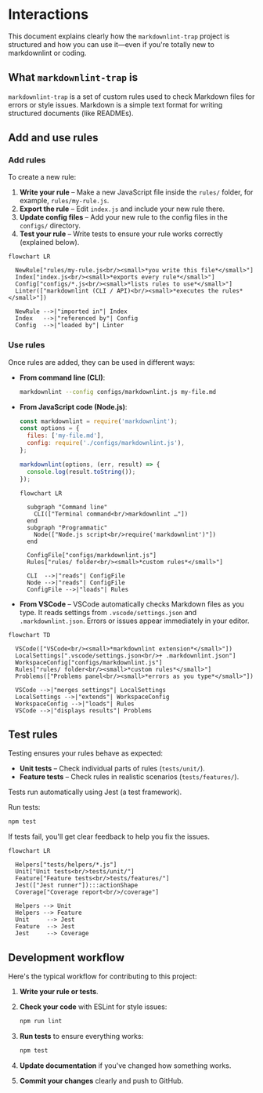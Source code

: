 # Interactions

This document explains clearly how the `markdownlint-trap` project is structured and how you can use it—even if you're totally new to markdownlint or coding.

## What `markdownlint-trap` is

`markdownlint-trap` is a set of custom rules used to check Markdown files for errors or style issues. Markdown is a simple text format for writing structured documents (like READMEs).

## Add and use rules

### Add rules

To create a new rule:

1. **Write your rule** – Make a new JavaScript file inside the `rules/` folder, for example, `rules/my-rule.js`.
2. **Export the rule** – Edit `index.js` and include your new rule there.
3. **Update config files** – Add your new rule to the config files in the `configs/` directory.
4. **Test your rule** – Write tests to ensure your rule works correctly (explained below).

```mermaid
flowchart LR

  NewRule["rules/my-rule.js<br/><small>*you write this file*</small>"]
  Index["index.js<br/><small>*exports every rule*</small>"]
  Config["configs/*.js<br/><small>*lists rules to use*</small>"]
  Linter(["markdownlint (CLI / API)<br/><small>*executes the rules*</small>"])

  NewRule -->|"imported in"| Index
  Index   -->|"referenced by"| Config
  Config  -->|"loaded by"| Linter
```

### Use rules

Once rules are added, they can be used in different ways:

* **From command line (CLI)**:

  ```bash
  markdownlint --config configs/markdownlint.js my-file.md
  ```

* **From JavaScript code (Node.js)**:

  ```js
  const markdownlint = require('markdownlint');
  const options = {
    files: ['my-file.md'],
    config: require('./configs/markdownlint.js'),
  };

  markdownlint(options, (err, result) => {
    console.log(result.toString());
  });
  ```

  ```mermaid
  flowchart LR

    subgraph "Command line"
      CLI(["Terminal command<br/>markdownlint …"])
    end
    subgraph "Programmatic"
      Node(["Node.js script<br/>require('markdownlint')"])
    end

    ConfigFile["configs/markdownlint.js"]
    Rules["rules/ folder<br/><small>*custom rules*</small>"]

    CLI  -->|"reads"| ConfigFile
    Node -->|"reads"| ConfigFile
    ConfigFile -->|"loads"| Rules
  ```

* **From VSCode** – VSCode automatically checks Markdown files as you type. It reads settings from `.vscode/settings.json` and `.markdownlint.json`. Errors or issues appear immediately in your editor.

```mermaid
flowchart TD

  VSCode(["VSCode<br/><small>*markdownlint extension*</small>"])
  LocalSettings[".vscode/settings.json<br/>+ .markdownlint.json"]
  WorkspaceConfig["configs/markdownlint.js"]
  Rules["rules/ folder<br/><small>*custom rules*</small>"]
  Problems(["Problems panel<br/><small>*errors as you type*</small>"])

  VSCode -->|"merges settings"| LocalSettings
  LocalSettings -->|"extends"| WorkspaceConfig
  WorkspaceConfig -->|"loads"| Rules
  VSCode -->|"displays results"| Problems
```

## Test rules

Testing ensures your rules behave as expected:

* **Unit tests** – Check individual parts of rules (`tests/unit/`).
* **Feature tests** – Check rules in realistic scenarios (`tests/features/`).

Tests run automatically using Jest (a test framework).

Run tests:

```bash
npm test
```

If tests fail, you'll get clear feedback to help you fix the issues.

```mermaid
flowchart LR

  Helpers["tests/helpers/*.js"]
  Unit["Unit tests<br/>tests/unit/"]
  Feature["Feature tests<br/>tests/features/"]
  Jest(["Jest runner"]):::actionShape
  Coverage["Coverage report<br/>/coverage"]

  Helpers --> Unit
  Helpers --> Feature
  Unit     --> Jest
  Feature  --> Jest
  Jest     --> Coverage

```

## Development workflow

Here's the typical workflow for contributing to this project:

1. **Write your rule or tests**.
2. **Check your code** with ESLint for style issues:

   ```bash
   npm run lint
   ```

3. **Run tests** to ensure everything works:

   ```bash
   npm test
   ```

4. **Update documentation** if you've changed how something works.
5. **Commit your changes** clearly and push to GitHub.
